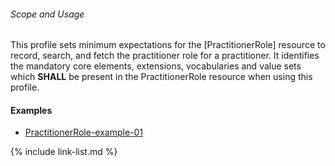 
###### Scope and Usage

This profile sets minimum expectations for the [PractitionerRole] resource to record, search, and fetch the practitioner role for a practitioner.  It identifies the mandatory core elements, extensions, vocabularies and value sets which **SHALL** be present in the PractitionerRole resource when using this profile.  


#### Examples

- [PractitionerRole-example-01](PractitionerRole-example-01.html)

{% include link-list.md %}
